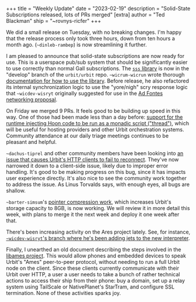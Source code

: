 +++
title = "Weekly Update"
date = "2023-02-19"
description = "Solid-State Subscriptions released, lots of PRs merged"
[extra]
author = "Ted Blackman"
ship = "~rovnys-ricfer"
+++

We did a small release on Tuesday, with no breaking changes.  I'm happy that the release process only took three hours, down from ten hours a month ago.  (`~dinleb-rambep`) is now streamlining it further.

I am pleased to announce that solid-state subscriptions are now ready for use.  This is a userspace pub/sub system that should be significantly easier to use correctly than normal Gall subscriptions.  The [`sss` library](https://github.com/urbit/urbit/blob/develop/pkg/base-dev/lib/sss.hoon) is now in the "develop" branch of the `urbit/urbit` repo.  `~wicrum-wicrun` wrote thorough [documentation for how to use the library](https://github.com/wicrum-wicrun/sss/blob/master/urbit/app/simple.hoon).  Before release, he also refactored its internal synchronization logic to use the "yore/nigh" scry response logic that `~wicdev-wisryt` originally suggested for use in the [Ad Fontes networking proposal](https://gist.github.com/belisarius222/7f8452bfea9b199c0ed717ab1778f35b).

On Friday we merged 9 PRs.  It feels good to be building up speed in this way.  One of those had been made less than a day before: [support for the runtime injecting Hoon code to be run as a monadic script ("thread")](https://github.com/urbit/urbit/pull/6336), which will be useful for hosting providers and other Urbit orchestration systems.  Community attendance at our daily triage meetings continues to be pleasant and helpful.

`~dachus-tiprel` and other community members have been looking into [an issue that causes Urbit's HTTP clients to fail to reconnect](https://github.com/urbit/urbit/issues/6311).  They've now narrowed it down to a client-side issue, likely due to improper error handling.  It's good to be making progress on this bug, since it has impacts user experience directly.  It's also nice to see the community work together to address the issue.  As Linus Torvalds says, with enough eyes, all bugs are shallow.

`~barter-simsum`'s [pointer compression work](https://github.com/urbit/vere/pull/164), which increases Urbit's storage capacity to 8GB, is now working.  We will review it in more detail this week, with plans to merge it the next week and deploy it one week after that.

There's been increasing activity on the Ares project lately.  See, for instance, [`~wicdev-wisryt`'s branch where he's been adding jets to the new interpreter](https://github.com/urbit/new-mars/tree/philip/jets).

Finally, I unearthed an old document describing the steps involved in the [libames project](https://gist.github.com/belisarius222/a05fb9b688dada102be9020bb9b429d1).  This would allow phones and embedded devices to speak Urbit's "Ames" peer-to-peer protocol, without needing to run a full Urbit node on the client.  Since these clients currently communicate with their Urbit over HTTP, a user a user needs to take a bunch of rather technical actions to access their ship from their phone: buy a domain, set up a relay system using TailScale or NativePlanet's StarTram, and configure SSL termination.  None of these activities sparks joy.  